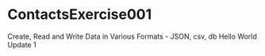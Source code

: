 # ContactsExercise001
Create, Read and Write Data in Various Formats - JSON, csv, db 
Hello World
Update 1
